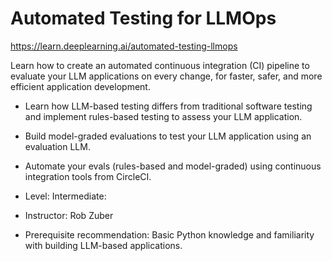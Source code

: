 # Automated Testing for LLMOps

https://learn.deeplearning.ai/automated-testing-llmops

Learn how to create an automated continuous integration (CI) pipeline to evaluate your LLM applications on every change, for faster, safer, and more efficient application development.

- Learn how LLM-based testing differs from traditional software testing and implement rules-based testing to assess your LLM application.
- Build model-graded evaluations to test your LLM application using an evaluation LLM.
- Automate your evals (rules-based and model-graded) using continuous integration tools from CircleCI.


- Level: Intermediate: 
- Instructor: Rob Zuber
- Prerequisite recommendation: Basic Python knowledge and familiarity with building LLM-based applications.
